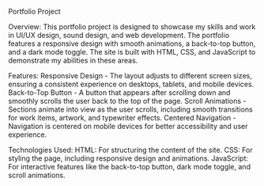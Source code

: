 Portfolio Project

Overview:
This portfolio project is designed to showcase my skills and work in UI/UX design, sound design, and web development. The portfolio features a responsive design with smooth animations, a back-to-top button, and a dark mode toggle. The site is built with HTML, CSS, and JavaScript to demonstrate my abilities in these areas.

Features:
Responsive Design - The layout adjusts to different screen sizes, ensuring a consistent experience on desktops, tablets, and mobile devices.
Back-to-Top Button - A button that appears after scrolling down and smoothly scrolls the user back to the top of the page.
Scroll Animations - Sections animate into view as the user scrolls, including smooth transitions for work items, artwork, and typewriter effects.
Centered Navigation - Navigation is centered on mobile devices for better accessibility and user experience.

Technologies Used:
HTML: For structuring the content of the site.
CSS: For styling the page, including responsive design and animations.
JavaScript: For interactive features like the back-to-top button, dark mode toggle, and scroll animations.
